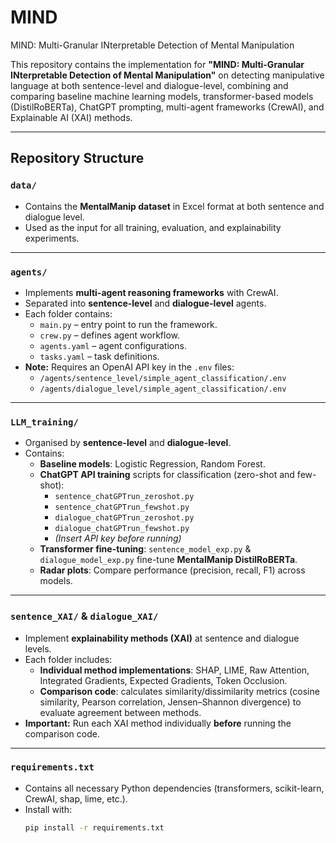 # MIND
MIND: Multi-Granular INterpretable Detection of Mental Manipulation

This repository contains the implementation for **"MIND: Multi-Granular INterpretable Detection of Mental Manipulation"** on detecting manipulative language at both sentence-level and dialogue-level, combining and comparing baseline machine learning models, transformer-based models (DistilRoBERTa), ChatGPT prompting, multi-agent frameworks (CrewAI), and Explainable AI (XAI) methods.

---

## Repository Structure

### `data/`
- Contains the **MentalManip dataset** in Excel format at both sentence and dialogue level.  
- Used as the input for all training, evaluation, and explainability experiments.

---

### `agents/`
- Implements **multi-agent reasoning frameworks** with CrewAI.  
- Separated into **sentence-level** and **dialogue-level** agents.  
- Each folder contains:
  - `main.py` – entry point to run the framework.  
  - `crew.py` – defines agent workflow.  
  - `agents.yaml` – agent configurations.  
  - `tasks.yaml` – task definitions.  
- **Note:** Requires an OpenAI API key in the `.env` files:  
  - `/agents/sentence_level/simple_agent_classification/.env`  
  - `/agents/dialogue_level/simple_agent_classification/.env`

---

### `LLM_training/`
- Organised by **sentence-level** and **dialogue-level**.  
- Contains:
  - **Baseline models**: Logistic Regression, Random Forest.  
  - **ChatGPT API training** scripts for classification (zero-shot and few-shot):  
    - `sentence_chatGPTrun_zeroshot.py`  
    - `sentence_chatGPTrun_fewshot.py`  
    - `dialogue_chatGPTrun_zeroshot.py`  
    - `dialogue_chatGPTrun_fewshot.py`  
    - *(Insert API key before running)*  
  - **Transformer fine-tuning**: `sentence_model_exp.py` & `dialogue_model_exp.py` fine-tune **MentalManip DistilRoBERTa**.  
  - **Radar plots**: Compare performance (precision, recall, F1) across models.

---

### `sentence_XAI/` & `dialogue_XAI/`
- Implement **explainability methods (XAI)** at sentence and dialogue levels.  
- Each folder includes:
  - **Individual method implementations**: SHAP, LIME, Raw Attention, Integrated Gradients, Expected Gradients, Token Occlusion.  
  - **Comparison code**: calculates similarity/dissimilarity metrics (cosine similarity, Pearson correlation, Jensen–Shannon divergence) to evaluate agreement between methods.  
- **Important:** Run each XAI method individually **before** running the comparison code.

---

### `requirements.txt`
- Contains all necessary Python dependencies (transformers, scikit-learn, CrewAI, shap, lime, etc.).  
- Install with:  
  ```bash
  pip install -r requirements.txt

